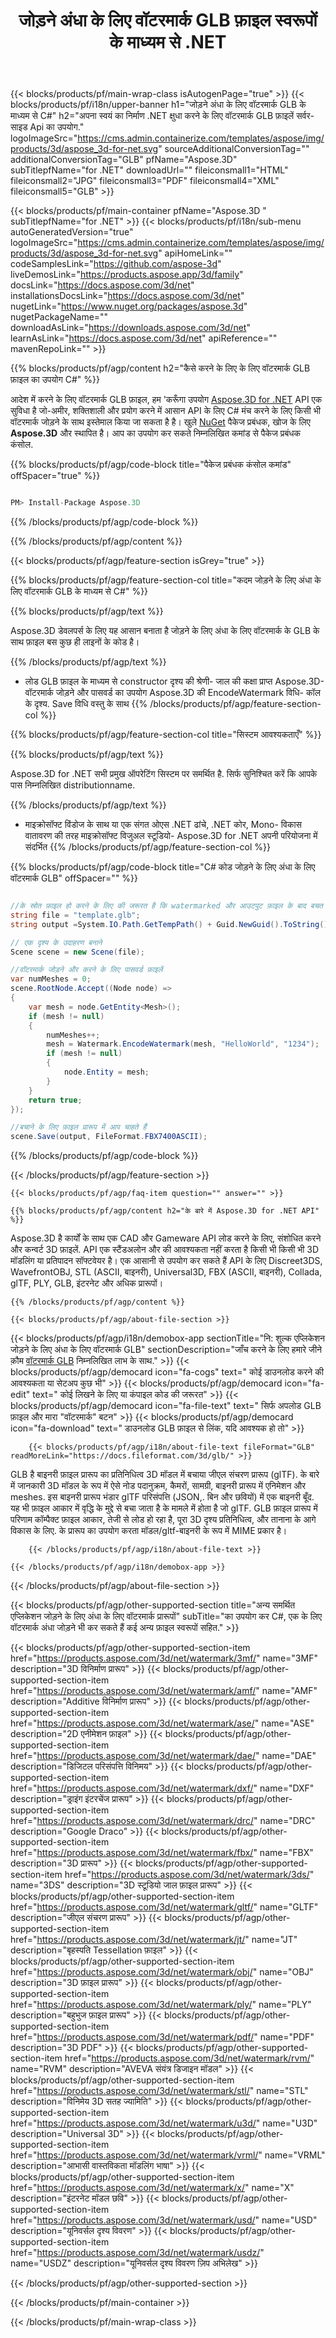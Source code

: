 ﻿---
title: जोड़ने अंधा के लिए वॉटरमार्क GLB फ़ाइल स्वरूपों के माध्यम से .NET 
weight: 830
url: /hi/net/watermark/glb/ 
description: C# स्रोत कोड लोड करने के लिए, प्रस्तुत करना और जोड़ने अंधा के लिए वॉटरमार्क GLB दस्तावेजों पर .NET ढांचे, .NET कोर, Mono.
---
{{< blocks/products/pf/main-wrap-class isAutogenPage="true" >}}
{{< blocks/products/pf/i18n/upper-banner h1="जोड़ने अंधा के लिए वॉटरमार्क GLB के माध्यम से C#" h2="अपना स्वयं का निर्माण .NET क्षुधा करने के लिए वॉटरमार्क GLB फ़ाइलें सर्वर-साइड Api का उपयोग." logoImageSrc="https://cms.admin.containerize.com/templates/aspose/img/products/3d/aspose_3d-for-net.svg" sourceAdditionalConversionTag="" additionalConversionTag="GLB" pfName="Aspose.3D" subTitlepfName="for .NET" downloadUrl="" fileiconsmall1="HTML" fileiconsmall2="JPG" fileiconsmall3="PDF" fileiconsmall4="XML" fileiconsmall5="GLB" >}}

{{< blocks/products/pf/main-container pfName="Aspose.3D " subTitlepfName="for .NET" >}}
{{< blocks/products/pf/i18n/sub-menu autoGeneratedVersion="true" logoImageSrc="https://cms.admin.containerize.com/templates/aspose/img/products/3d/aspose_3d-for-net.svg" apiHomeLink="" codeSamplesLink="https://github.com/aspose-3d" liveDemosLink="https://products.aspose.app/3d/family" docsLink="https://docs.aspose.com/3d/net" installationsDocsLink="https://docs.aspose.com/3d/net" nugetLink="https://www.nuget.org/packages/aspose.3d" nugetPackageName="" downloadAsLink="https://downloads.aspose.com/3d/net" learnAsLink="https://docs.aspose.com/3d/net" apiReference="" mavenRepoLink="" >}}

{{% blocks/products/pf/agp/content h2="कैसे करने के लिए के लिए वॉटरमार्क GLB फ़ाइल का उपयोग C#" %}}

 आदेश में करने के लिए वॉटरमार्क GLB फ़ाइल, हम 'करूँगा उपयोग
 [Aspose.3D for .NET](https://products.aspose.com/3d/net) 
 API एक सुविधा है जो-अमीर, शक्तिशाली और प्रयोग करने में आसान API के लिए C# मंच करने के लिए किसी भी वॉटरमार्क जोड़ने के साथ इस्तेमाल किया जा सकता है है। खुले
 [NuGet](https://www.nuget.org/packages/aspose.3d) 
 पैकेज प्रबंधक, खोज के लिए
 **Aspose.3D** 
 और स्थापित है। आप का उपयोग कर सकते निम्नलिखित कमांड से पैकेज प्रबंधक कंसोल.

{{% blocks/products/pf/agp/code-block title="पैकेज प्रबंधक कंसोल कमांड" offSpacer="true" %}}

```cs

PM> Install-Package Aspose.3D


```

{{% /blocks/products/pf/agp/code-block %}}

{{% /blocks/products/pf/agp/content %}}

{{< blocks/products/pf/agp/feature-section isGrey="true" >}}

{{% blocks/products/pf/agp/feature-section-col title="कदम जोड़ने के लिए अंधा के लिए वॉटरमार्क GLB के माध्यम से C#" %}}

{{% blocks/products/pf/agp/text %}}

 Aspose.3D डेवलपर्स के लिए यह आसान बनाता है जोड़ने के लिए अंधा के लिए वॉटरमार्क के GLB के साथ फ़ाइल बस कुछ ही लाइनों के कोड है।

{{% /blocks/products/pf/agp/text %}}

- लोड GLB फ़ाइल के माध्यम से constructor दृश्य की श्रेणी- जाल की कक्षा प्राप्त Aspose.3D- वॉटरमार्क जोड़ने और पासवर्ड का उपयोग Aspose.3D की EncodeWatermark विधि- कॉल के दृश्य. Save विधि वस्तु के साथ
{{% /blocks/products/pf/agp/feature-section-col %}}

{{% blocks/products/pf/agp/feature-section-col title="सिस्टम आवश्यकताएँ" %}}

{{% blocks/products/pf/agp/text %}}

 Aspose.3D for .NET सभी प्रमुख ऑपरेटिंग सिस्टम पर समर्थित है. सिर्फ सुनिश्चित करें कि आपके पास निम्नलिखित distributionname.

{{% /blocks/products/pf/agp/text %}}

- माइक्रोसॉफ्ट विंडोज के साथ या एक संगत ओएस .NET ढांचे, .NET कोर, Mono- विकास वातावरण की तरह माइक्रोसॉफ्ट विजुअल स्टूडियो- Aspose.3D for .NET अपनी परियोजना में संदर्भित
{{% /blocks/products/pf/agp/feature-section-col %}}

{{% blocks/products/pf/agp/code-block title="C# कोड जोड़ने के लिए अंधा के लिए वॉटरमार्क GLB" offSpacer="" %}}

```cs

//के स्रोत फ़ाइल हो करने के लिए की जरूरत है कि watermarked और आउटपुट फ़ाइल के बाद बचत
string file = "template.glb";
string output =System.IO.Path.GetTempPath() + Guid.NewGuid().ToString() + ".fbx";

// एक दृश्य के उदाहरण बनाने
Scene scene = new Scene(file);

//वॉटरमार्क जोड़ने और करने के लिए पासवर्ड फ़ाइलें
var numMeshes = 0;
scene.RootNode.Accept((Node node) =>
{
    var mesh = node.GetEntity<Mesh>();
    if (mesh != null)
    {
        numMeshes++;
        mesh = Watermark.EncodeWatermark(mesh, "HelloWorld", "1234");
        if (mesh != null)
        {
            node.Entity = mesh;
        }
    }
    return true;
});

//बचाने के लिए फ़ाइल प्रारूप में आप चाहते हैं
scene.Save(output, FileFormat.FBX7400ASCII);


```

{{% /blocks/products/pf/agp/code-block %}}

{{< /blocks/products/pf/agp/feature-section >}}

    {{< blocks/products/pf/agp/faq-item question="" answer="" >}}
 

<!-- aboutfile Starts -->

    {{% blocks/products/pf/agp/content h2="के बारे में Aspose.3D for .NET API" %}}

 Aspose.3D है कार्यों के साथ एक CAD और Gameware API लोड करने के लिए, संशोधित करने और कन्वर्ट 3D फ़ाइलें. API एक स्टैंडअलोन और की आवश्यकता नहीं करता है किसी भी किसी भी 3D मॉडलिंग या प्रतिपादन सॉफ्टवेयर है। एक आसानी से उपयोग कर सकते हैं API के लिए Discreet3DS, WavefrontOBJ, STL (ASCII, बाइनरी), Universal3D, FBX (ASCII, बाइनरी), Collada, glTF, PLY, GLB, इंटरनेट और अधिक प्रारूपों। 



    {{% /blocks/products/pf/agp/content %}}

    {{< blocks/products/pf/agp/about-file-section >}}

 {{< blocks/products/pf/agp/i18n/demobox-app sectionTitle="नि: शुल्क एप्लिकेशन जोड़ने के लिए अंधा के लिए वॉटरमार्क GLB" sectionDescription="जाँच करने के लिए हमारे जीने क़ौम [वॉटरमार्क GLB](https://products.aspose.app/3d/watermark/glb) निम्नलिखित लाभ के साथ." >}}
            {{< blocks/products/pf/agp/democard icon="fa-cogs" text=" कोई डाउनलोड करने की आवश्यकता या सेटअप कुछ भी" >}}
            {{< blocks/products/pf/agp/democard icon="fa-edit" text=" कोई लिखने के लिए या कंपाइल कोड की जरूरत" >}}
            {{< blocks/products/pf/agp/democard icon="fa-file-text" text=" सिर्फ अपलोड GLB फ़ाइल और मारा \"वॉटरमार्क\" बटन" >}}
            {{< blocks/products/pf/agp/democard icon="fa-download" text=" डाउनलोड GLB फ़ाइल से लिंक, यदि आवश्यक हो तो" >}}

        {{< blocks/products/pf/agp/i18n/about-file-text fileFormat="GLB" readMoreLink="https://docs.fileformat.com/3d/glb/" >}}
GLB है बाइनरी फ़ाइल प्रारूप का प्रतिनिधित्व 3D मॉडल में बचाया जीएल संचरण प्रारूप (glTF). के बारे में जानकारी 3D मॉडल के रूप में ऐसे नोड पदानुक्रम, कैमरों, सामग्री, बाइनरी प्रारूप में एनिमेशन और meshes. इस बाइनरी प्रारूप भंडार glTF परिसंपत्ति (JSON,. बिन और छवियों) में एक बाइनरी बूँद. यह भी फ़ाइल आकार में वृद्धि के मुद्दे से बचा जाता है के मामले में होता है जो glTF. GLB फ़ाइल प्रारूप में परिणाम कॉम्पैक्ट फ़ाइल आकार, तेजी से लोड हो रहा है, पूरा 3D दृश्य प्रतिनिधित्व, और तानाना के आगे विकास के लिए. के प्रारूप का उपयोग करता मॉडल/gltf-बाइनरी के रूप में MIME प्रकार है।

        {{< /blocks/products/pf/agp/i18n/about-file-text >}}

    {{< /blocks/products/pf/agp/i18n/demobox-app >}}

{{< /blocks/products/pf/agp/about-file-section >}}

<!-- aboutfile Ends -->

{{< blocks/products/pf/agp/other-supported-section title="अन्य समर्थित एप्लिकेशन जोड़ने के लिए अंधा के लिए वॉटरमार्क प्रारूपों" subTitle="का उपयोग कर C#, एक के लिए वॉटरमार्क अंधा जोड़ने भी कर सकते हैं कई अन्य फ़ाइल स्वरूपों सहित." >}}

{{< blocks/products/pf/agp/other-supported-section-item href="https://products.aspose.com/3d/net/watermark/3mf/" name="3MF" description="3D विनिर्माण प्रारूप" >}}
{{< blocks/products/pf/agp/other-supported-section-item href="https://products.aspose.com/3d/net/watermark/amf/" name="AMF" description="Additive विनिर्माण प्रारूप" >}}
{{< blocks/products/pf/agp/other-supported-section-item href="https://products.aspose.com/3d/net/watermark/ase/" name="ASE" description="2D एनीमेशन फ़ाइल" >}}
{{< blocks/products/pf/agp/other-supported-section-item href="https://products.aspose.com/3d/net/watermark/dae/" name="DAE" description="डिजिटल परिसंपत्ति विनिमय" >}}
{{< blocks/products/pf/agp/other-supported-section-item href="https://products.aspose.com/3d/net/watermark/dxf/" name="DXF" description="ड्राइंग इंटरचेंज प्रारूप" >}}
{{< blocks/products/pf/agp/other-supported-section-item href="https://products.aspose.com/3d/net/watermark/drc/" name="DRC" description="Google Draco" >}}
{{< blocks/products/pf/agp/other-supported-section-item href="https://products.aspose.com/3d/net/watermark/fbx/" name="FBX" description="3D प्रारूप" >}}
{{< blocks/products/pf/agp/other-supported-section-item href="https://products.aspose.com/3d/net/watermark/3ds/" name="3DS" description="3D स्टूडियो जाल फ़ाइल प्रारूप" >}}
{{< blocks/products/pf/agp/other-supported-section-item href="https://products.aspose.com/3d/net/watermark/gltf/" name="GLTF" description="जीएल संचरण प्रारूप" >}}
{{< blocks/products/pf/agp/other-supported-section-item href="https://products.aspose.com/3d/net/watermark/jt/" name="JT" description="बृहस्पति Tessellation फ़ाइल" >}}
{{< blocks/products/pf/agp/other-supported-section-item href="https://products.aspose.com/3d/net/watermark/obj/" name="OBJ" description="3D फ़ाइल प्रारूप" >}}
{{< blocks/products/pf/agp/other-supported-section-item href="https://products.aspose.com/3d/net/watermark/ply/" name="PLY" description="बहुभुज फ़ाइल प्रारूप" >}}
{{< blocks/products/pf/agp/other-supported-section-item href="https://products.aspose.com/3d/net/watermark/pdf/" name="PDF" description="3D PDF" >}}
{{< blocks/products/pf/agp/other-supported-section-item href="https://products.aspose.com/3d/net/watermark/rvm/" name="RVM" description="AVEVA संयंत्र डिजाइन मॉडल" >}}
{{< blocks/products/pf/agp/other-supported-section-item href="https://products.aspose.com/3d/net/watermark/stl/" name="STL" description="विनिमेय 3D सतह ज्यामिति" >}}
{{< blocks/products/pf/agp/other-supported-section-item href="https://products.aspose.com/3d/net/watermark/u3d/" name="U3D" description="Universal 3D" >}}
{{< blocks/products/pf/agp/other-supported-section-item href="https://products.aspose.com/3d/net/watermark/vrml/" name="VRML" description="आभासी वास्तविकता मॉडलिंग भाषा" >}}
{{< blocks/products/pf/agp/other-supported-section-item href="https://products.aspose.com/3d/net/watermark/x/" name="X" description="इंटरनेट मॉडल छवि" >}}
{{< blocks/products/pf/agp/other-supported-section-item href="https://products.aspose.com/3d/net/watermark/usd/" name="USD" description="यूनिवर्सल दृश्य विवरण" >}}
{{< blocks/products/pf/agp/other-supported-section-item href="https://products.aspose.com/3d/net/watermark/usdz/" name="USDZ" description="यूनिवर्सल दृश्य विवरण ज़िप अभिलेख" >}}

{{< /blocks/products/pf/agp/other-supported-section >}}

{{< /blocks/products/pf/main-container >}}
    
{{< /blocks/products/pf/main-wrap-class >}}